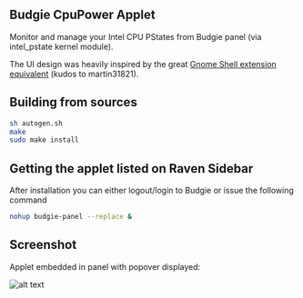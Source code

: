 Budgie CpuPower Applet
-----------------------

Monitor and manage your Intel CPU PStates from Budgie panel (via intel_pstate kernel module).

The UI design was heavily inspired by the great [Gnome Shell extension equivalent](https://github.com/martin31821/cpupower) (kudos to martin31821).

Building from sources
----------------------
```bash
sh autogen.sh
make
sudo make install
```

Getting the applet listed on Raven Sidebar
---------------------
After installation you can either logout/login to Budgie or issue the following command
```bash
nohup budgie-panel --replace &
```

Screenshot
----------
Applet embedded in panel with popover displayed:

![alt text][applet]

[applet]: https://raw.githubusercontent.com/ImperiumMaximus/budgie-cpupower-applet/master/screenshots/applet.png